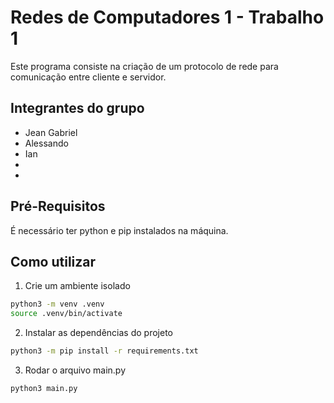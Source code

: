 # Redes de Computadores 1 - Trabalho 1

Este programa consiste na criação de um protocolo de rede para comunicação entre cliente e servidor.

## Integrantes do grupo

-   Jean Gabriel
-   Alessando
-   Ian
-
-

## Pré-Requisitos

É necessário ter python e pip instalados na máquina.

## Como utilizar

1. Crie um ambiente isolado

```bash
python3 -m venv .venv
source .venv/bin/activate
```

2. Instalar as dependências do projeto

```bash
python3 -m pip install -r requirements.txt
```

3. Rodar o arquivo main.py

```bash
python3 main.py
```
